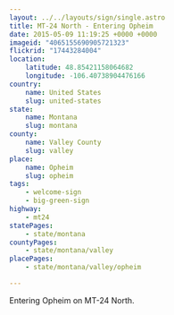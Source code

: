 ```yaml
---
layout: ../../layouts/sign/single.astro
title: MT-24 North - Entering Opheim
date: 2015-05-09 11:19:25 +0000 +0000
imageid: "4065155690905721323"
flickrid: "17443284004"
location:
    latitude: 48.85421158064682
    longitude: -106.40738904476166
country:
    name: United States
    slug: united-states
state:
    name: Montana
    slug: montana
county:
    name: Valley County
    slug: valley
place:
    name: Opheim
    slug: opheim
tags:
    - welcome-sign
    - big-green-sign
highway:
    - mt24
statePages:
    - state/montana
countyPages:
    - state/montana/valley
placePages:
    - state/montana/valley/opheim

---
```

Entering Opheim on MT-24 North.